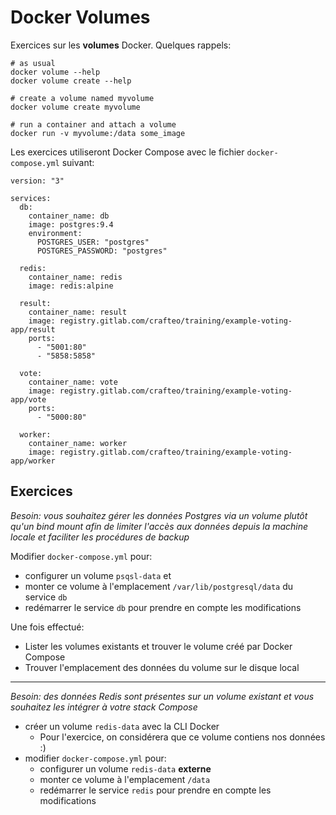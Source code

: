 # Docker Volumes

Exercices sur les **volumes** Docker. Quelques rappels: 

```
# as usual
docker volume --help
docker volume create --help

# create a volume named myvolume
docker volume create myvolume

# run a container and attach a volume
docker run -v myvolume:/data some_image
```

Les exercices utiliseront Docker Compose avec le fichier `docker-compose.yml` suivant:

```
version: "3"

services:
  db:
    container_name: db
    image: postgres:9.4
    environment:
      POSTGRES_USER: "postgres"
      POSTGRES_PASSWORD: "postgres"

  redis:
    container_name: redis
    image: redis:alpine

  result:
    container_name: result
    image: registry.gitlab.com/crafteo/training/example-voting-app/result
    ports:
      - "5001:80"
      - "5858:5858"

  vote:
    container_name: vote
    image: registry.gitlab.com/crafteo/training/example-voting-app/vote
    ports:
      - "5000:80"

  worker:
    container_name: worker
    image: registry.gitlab.com/crafteo/training/example-voting-app/worker
```

## Exercices

*Besoin: vous souhaitez gérer les données Postgres via un volume plutôt qu'un bind mount afin de limiter l'accès aux données depuis la machine locale et faciliter les procédures de backup*


Modifier `docker-compose.yml` pour:

- configurer un volume `psqsl-data` et
- monter ce volume à l'emplacement `/var/lib/postgresql/data` du service `db`
- redémarrer le service `db` pour prendre en compte les modifications

Une fois effectué:

- Lister les volumes existants et trouver le volume créé par Docker Compose
- Trouver l'emplacement des données du volume sur le disque local

---

*Besoin: des données Redis sont présentes sur un volume existant et vous souhaitez les intégrer à votre stack Compose*

- créer un volume `redis-data` avec la CLI Docker
  - Pour l'exercice, on considérera que ce volume contiens nos données :)
- modifier `docker-compose.yml` pour:
  - configurer un volume `redis-data` **externe** 
  - monter ce volume à l'emplacement `/data`  
  - redémarrer le service `redis` pour prendre en compte les modifications 